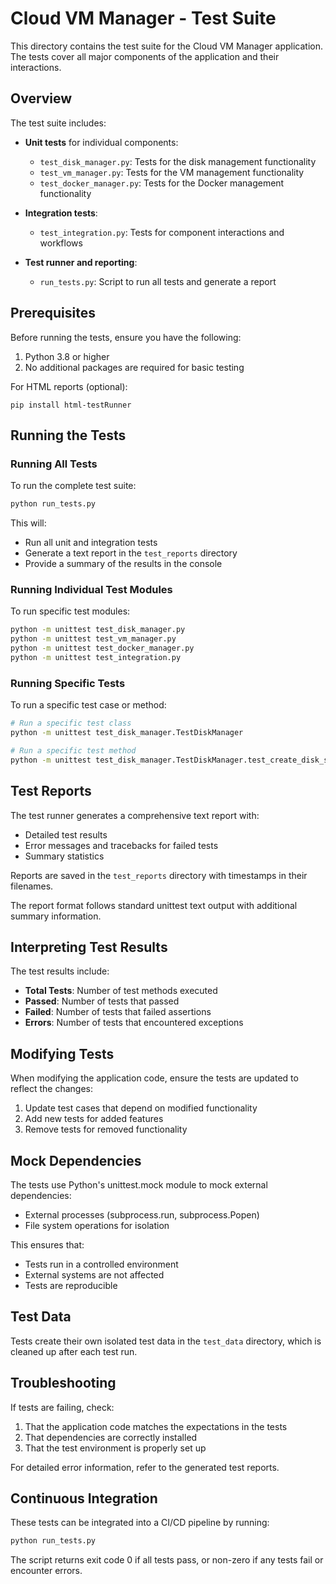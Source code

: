 # Cloud VM Manager - Test Suite

This directory contains the test suite for the Cloud VM Manager application. The tests cover all major components of the application and their interactions.

## Overview

The test suite includes:

- **Unit tests** for individual components:
  - `test_disk_manager.py`: Tests for the disk management functionality
  - `test_vm_manager.py`: Tests for the VM management functionality
  - `test_docker_manager.py`: Tests for the Docker management functionality

- **Integration tests**:
  - `test_integration.py`: Tests for component interactions and workflows

- **Test runner and reporting**:
  - `run_tests.py`: Script to run all tests and generate a report

## Prerequisites

Before running the tests, ensure you have the following:

1. Python 3.8 or higher
2. No additional packages are required for basic testing

For HTML reports (optional):
```
pip install html-testRunner
```

## Running the Tests

### Running All Tests

To run the complete test suite:

```bash
python run_tests.py
```

This will:
- Run all unit and integration tests
- Generate a text report in the `test_reports` directory
- Provide a summary of the results in the console

### Running Individual Test Modules

To run specific test modules:

```bash
python -m unittest test_disk_manager.py
python -m unittest test_vm_manager.py
python -m unittest test_docker_manager.py
python -m unittest test_integration.py
```

### Running Specific Tests

To run a specific test case or method:

```bash
# Run a specific test class
python -m unittest test_disk_manager.TestDiskManager

# Run a specific test method
python -m unittest test_disk_manager.TestDiskManager.test_create_disk_success
```

## Test Reports

The test runner generates a comprehensive text report with:
- Detailed test results
- Error messages and tracebacks for failed tests
- Summary statistics

Reports are saved in the `test_reports` directory with timestamps in their filenames.

The report format follows standard unittest text output with additional summary information.

## Interpreting Test Results

The test results include:

- **Total Tests**: Number of test methods executed
- **Passed**: Number of tests that passed
- **Failed**: Number of tests that failed assertions
- **Errors**: Number of tests that encountered exceptions

## Modifying Tests

When modifying the application code, ensure the tests are updated to reflect the changes:

1. Update test cases that depend on modified functionality
2. Add new tests for added features
3. Remove tests for removed functionality

## Mock Dependencies

The tests use Python's unittest.mock module to mock external dependencies:

- External processes (subprocess.run, subprocess.Popen)
- File system operations for isolation

This ensures that:
- Tests run in a controlled environment
- External systems are not affected
- Tests are reproducible

## Test Data

Tests create their own isolated test data in the `test_data` directory, which is cleaned up after each test run.

## Troubleshooting

If tests are failing, check:

1. That the application code matches the expectations in the tests
2. That dependencies are correctly installed
3. That the test environment is properly set up

For detailed error information, refer to the generated test reports.

## Continuous Integration

These tests can be integrated into a CI/CD pipeline by running:

```bash
python run_tests.py
```

The script returns exit code 0 if all tests pass, or non-zero if any tests fail or encounter errors. 